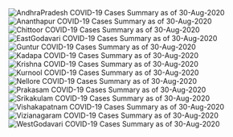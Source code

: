
<img src="https://deepuhub.github.io/COVID-19/GraphsGenerated/30-Aug-2020/AndhraPradesh_30-Aug-2020.jpg" alt="AndhraPradesh COVID-19 Cases Summary as of 30-Aug-2020">
 <br>										  
<img src="https://deepuhub.github.io/COVID-19/GraphsGenerated/30-Aug-2020/Ananthapur_30-Aug-2020.jpg" alt="Ananthapur COVID-19 Cases Summary as of 30-Aug-2020">
 <br>										  
<img src="https://deepuhub.github.io/COVID-19/GraphsGenerated/30-Aug-2020/Chittoor_30-Aug-2020.jpg" alt="Chittoor COVID-19 Cases Summary as of 30-Aug-2020">
 <br>										  
<img src="https://deepuhub.github.io/COVID-19/GraphsGenerated/30-Aug-2020/EastGodavari_30-Aug-2020.jpg" alt="EastGodavari COVID-19 Cases Summary as of 30-Aug-2020">
 <br>										  
<img src="https://deepuhub.github.io/COVID-19/GraphsGenerated/30-Aug-2020/Guntur_30-Aug-2020.jpg" alt="Guntur COVID-19 Cases Summary as of 30-Aug-2020">
 <br>										  
<img src="https://deepuhub.github.io/COVID-19/GraphsGenerated/30-Aug-2020/Kadapa_30-Aug-2020.jpg" alt="Kadapa COVID-19 Cases Summary as of 30-Aug-2020">
 <br>										  
<img src="https://deepuhub.github.io/COVID-19/GraphsGenerated/30-Aug-2020/Krishna_30-Aug-2020.jpg" alt="Krishna COVID-19 Cases Summary as of 30-Aug-2020">
 <br>										  
<img src="https://deepuhub.github.io/COVID-19/GraphsGenerated/30-Aug-2020/Kurnool_30-Aug-2020.jpg" alt="Kurnool COVID-19 Cases Summary as of 30-Aug-2020">
 <br>										  
<img src="https://deepuhub.github.io/COVID-19/GraphsGenerated/30-Aug-2020/Nellore_30-Aug-2020.jpg" alt="Nellore COVID-19 Cases Summary as of 30-Aug-2020">
 <br>										  
<img src="https://deepuhub.github.io/COVID-19/GraphsGenerated/30-Aug-2020/Prakasam_30-Aug-2020.jpg" alt="Prakasam COVID-19 Cases Summary as of 30-Aug-2020">
 <br>										  
<img src="https://deepuhub.github.io/COVID-19/GraphsGenerated/30-Aug-2020/Srikakulam_30-Aug-2020.jpg" alt="Srikakulam COVID-19 Cases Summary as of 30-Aug-2020">
 <br>										  
<img src="https://deepuhub.github.io/COVID-19/GraphsGenerated/30-Aug-2020/Vishakapatnam_30-Aug-2020.jpg" alt="Vishakapatnam COVID-19 Cases Summary as of 30-Aug-2020">
 <br>										  
<img src="https://deepuhub.github.io/COVID-19/GraphsGenerated/30-Aug-2020/Vizianagaram_30-Aug-2020.jpg" alt="Vizianagaram COVID-19 Cases Summary as of 30-Aug-2020">
 <br>										  
<img src="https://deepuhub.github.io/COVID-19/GraphsGenerated/30-Aug-2020/WestGodavari_30-Aug-2020.jpg" alt="WestGodavari COVID-19 Cases Summary as of 30-Aug-2020">
 <br> 
